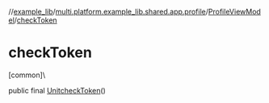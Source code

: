 //[example_lib](../../../index.md)/[multi.platform.example_lib.shared.app.profile](../index.md)/[ProfileViewModel](index.md)/[checkToken](check-token.md)

# checkToken

[common]\

public final [Unit](https://kotlinlang.org/api/latest/jvm/stdlib/kotlin/-unit/index.html)[checkToken](check-token.md)()
